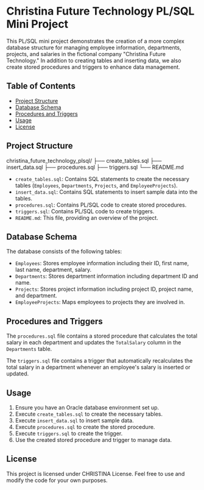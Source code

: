 # Christina Future Technology PL/SQL Mini Project

This PL/SQL mini project demonstrates the creation of a more complex database structure for managing employee information, departments, projects, and salaries in the fictional company "Christina Future Technology." In addition to creating tables and inserting data, we also create stored procedures and triggers to enhance data management.

## Table of Contents

- [Project Structure](#project-structure)
- [Database Schema](#database-schema)
- [Procedures and Triggers](#procedures-and-triggers)
- [Usage](#usage)
- [License](#license)

## Project Structure

christina_future_technology_plsql/
├── create_tables.sql
├── insert_data.sql
├── procedures.sql
├── triggers.sql
└── README.md

- `create_tables.sql`: Contains SQL statements to create the necessary tables (`Employees`, `Departments`, `Projects`, and `EmployeeProjects`).
- `insert_data.sql`: Contains SQL statements to insert sample data into the tables.
- `procedures.sql`: Contains PL/SQL code to create stored procedures.
- `triggers.sql`: Contains PL/SQL code to create triggers.
- `README.md`: This file, providing an overview of the project.

## Database Schema

The database consists of the following tables:

- `Employees`: Stores employee information including their ID, first name, last name, department, salary.
- `Departments`: Stores department information including department ID and name.
- `Projects`: Stores project information including project ID, project name, and department.
- `EmployeeProjects`: Maps employees to projects they are involved in.

## Procedures and Triggers

The `procedures.sql` file contains a stored procedure that calculates the total salary in each department and updates the `TotalSalary` column in the `Departments` table.

The `triggers.sql` file contains a trigger that automatically recalculates the total salary in a department whenever an employee's salary is inserted or updated.

## Usage

1. Ensure you have an Oracle database environment set up.
2. Execute `create_tables.sql` to create the necessary tables.
3. Execute `insert_data.sql` to insert sample data.
4. Execute `procedures.sql` to create the stored procedure.
5. Execute `triggers.sql` to create the trigger.
6. Use the created stored procedure and trigger to manage data.

## License

This project is licensed under CHRISTINA License. Feel free to use and modify the code for your own purposes.
